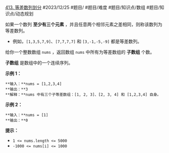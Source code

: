 [413. 等差数列划分](https://leetcode.cn/problems/arithmetic-slices/)
#2023/12/25 #题目/ #题目/难度 #题目/知识点/数组 #题目/知识点/动态规划 

如果一个数列 **至少有三个元素** ，并且任意两个相邻元素之差相同，则称该数列为等差数列。

- 例如，`[1,3,5,7,9]`、`[7,7,7,7]` 和 `[3,-1,-5,-9]` 都是等差数列。

给你一个整数数组 `nums` ，返回数组 `nums` 中所有为等差数组的 **子数组** 个数。

**子数组** 是数组中的一个连续序列。

**示例 1：**

	**输入：**nums = [1,2,3,4]
	**输出：**3
	**解释：**nums 中有三个子等差数组：[1, 2, 3]、[2, 3, 4] 和 [1,2,3,4] 自身。

**示例 2：**

	**输入：**nums = [1]
	**输出：**0

**提示：**

- `1 <= nums.length <= 5000`
- `-1000 <= nums[i] <= 1000`